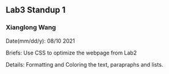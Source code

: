 ## Lab3 Standup 1  

### Xianglong Wang

Date(mm/dd/y): 08/10 2021  

Briefs: Use CSS to optimize the webpage from Lab2

Details: Formatting and Coloring the text, parapraphs and lists. 

 

